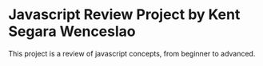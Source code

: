 # Javascript Review  Project by Kent Segara Wenceslao
This project is a review  of javascript concepts, from beginner to advanced.